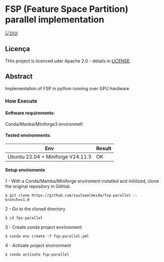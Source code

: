 # FSP (Feature Space Partition) parallel implementation

[![DOI](https://zenodo.org/badge/807089780.svg)](https://doi.org/10.5281/zenodo.15048153)

## Licença
THis project is licenced uder Apache 2.0 - details in [LICENSE](LICENSE).

## Abstract 

Implementation of FSP in python running over GPU hardware.

### How Execute

#### Software requirements:

Conda/Manba/Miniforge3 environmet!

#### Tested environments:

Env | Result
---------- | ---------
Ubuntu 22.04 + Miniforge V24.11.3 | OK


#### Setup enviromente
1 - With a Conda/Mamba/Miniforge enviroment installed and initilized, clone the original repository in GitHub
```    
$ git clone https://github.com/sauloaalmeida/fsp-parallel --branch=v1.0
```
2 - Go to the cloned directory
```    
$ cd fps-parallel
```
3 - Create conda project environment
```    
$ conda env create -f fsp-parallel.yml
```
4 - Activate project environment
```    
$ conda activate fsp-parallel
```
